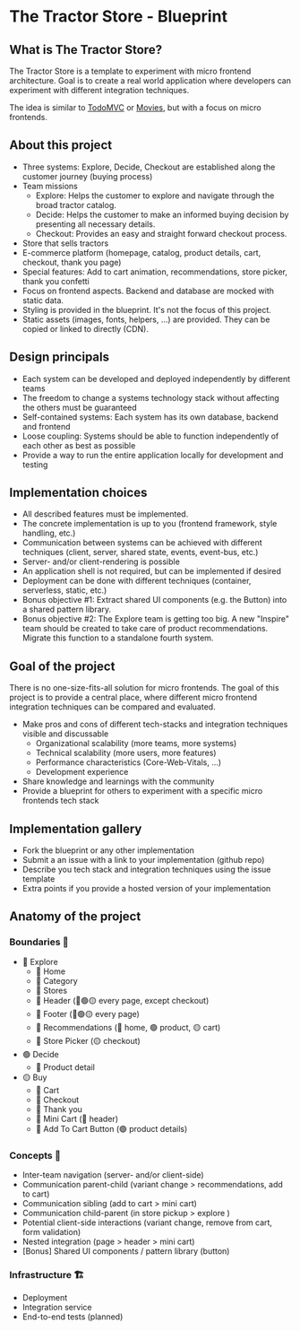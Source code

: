 # The Tractor Store - Blueprint

## What is The Tractor Store?

The Tractor Store is a template to experiment with micro frontend architecture.
Goal is to create a real world application where developers can experiment with different integration techniques.

The idea is similar to [TodoMVC](http://todomvc.com/) or [Movies](https://tastejs.com/movies/), but with a focus on micro frontends.

## About this project

- Three systems: Explore, Decide, Checkout are established along the customer journey (buying process)
- Team missions
  - Explore: Helps the customer to explore and navigate through the broad tractor catalog.
  - Decide: Helps the customer to make an informed buying decision by presenting all necessary details.
  - Checkout: Provides an easy and straight forward checkout process.
- Store that sells tractors
- E-commerce platform (homepage, catalog, product details, cart, checkout, thank you page)
- Special features: Add to cart animation, recommendations, store picker, thank you confetti
- Focus on frontend aspects. Backend and database are mocked with static data.
- Styling is provided in the blueprint. It's not the focus of this project.
- Static assets (images, fonts, helpers, ...) are provided. They can be copied or linked to directly (CDN).

## Design principals

- Each system can be developed and deployed independently by different teams
- The freedom to change a systems technology stack without affecting the others must be guaranteed
- Self-contained systems: Each system has its own database, backend and frontend
- Loose coupling: Systems should be able to function independently of each other as best as possible
- Provide a way to run the entire application locally for development and testing

## Implementation choices

- All described features must be implemented.
- The concrete implementation is up to you (frontend framework, style handling, etc.)
- Communication between systems can be achieved with different techniques (client, server, shared state, events, event-bus, etc.)
- Server- and/or client-rendering is possible
- An application shell is not required, but can be implemented if desired
- Deployment can be done with different techniques (container, serverless, static, etc.)
- Bonus objective #1: Extract shared UI components (e.g. the Button) into a shared pattern library.
- Bonus objective #2: The Explore team is getting too big. A new "Inspire" team should be created to take care of product recommendations. Migrate this function to a standalone fourth system.

## Goal of the project

There is no one-size-fits-all solution for micro frontends.
The goal of this project is to provide a central place, where different micro frontend integration techniques can be compared and evaluated.

- Make pros and cons of different tech-stacks and integration techniques visible and discussable
  - Organizational scalability (more teams, more systems)
  - Technical scalability (more users, more features)
  - Performance characteristics (Core-Web-Vitals, ...)
  - Development experience
- Share knowledge and learnings with the community
- Provide a blueprint for others to experiment with a specific micro frontends tech stack

## Implementation gallery

- Fork the blueprint or any other implementation
- Submit a an issue with a link to your implementation (github repo)
- Describe you tech stack and integration techniques using the issue template
- Extra points if you provide a hosted version of your implementation

## Anatomy of the project

### Boundaries 📄

- 🔴 Explore
  - 📄 Home
  - 📄 Category
  - 📄 Stores
  - 🧩 Header (🔴🟢🟡 every page, except checkout)
  - 🧩 Footer (🔴🟢🟡 every page)
  - 🧩 Recommendations (🔴 home, 🟢 product, 🟡 cart)
  - 🧩 Store Picker (🟡 checkout)
- 🟢 Decide
  - 📄 Product detail
- 🟡 Buy
  - 📄 Cart
  - 📄 Checkout
  - 📄 Thank you
  - 🧩 Mini Cart (🔴 header)
  - 🧩 Add To Cart Button (🟢 product details)

### Concepts 🧠

- Inter-team navigation (server- and/or client-side)
- Communication parent-child (variant change > recommendations, add to cart)
- Communication sibling (add to cart > mini cart)
- Communication child-parent (in store pickup > explore )
- Potential client-side interactions (variant change, remove from cart, form validation)
- Nested integration (page > header > mini cart)
- [Bonus] Shared UI components / pattern library (button)

### Infrastructure 🏗️

- Deployment
- Integration service
- End-to-end tests (planned)
